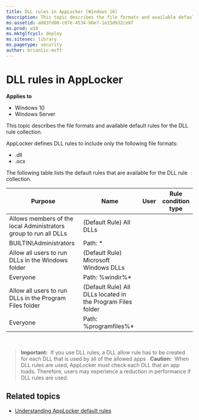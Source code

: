 ```yaml
---
title: DLL rules in AppLocker (Windows 10)
description: This topic describes the file formats and available default rules for the DLL rule collection.
ms.assetid: a083fd08-c07e-4534-b0e7-1e15d932ce8f
ms.prod: w10
ms.mktglfcycl: deploy
ms.sitesec: library
ms.pagetype: security
author: brianlic-msft
---
```


# DLL rules in AppLocker

**Applies to**
 -   Windows 10 
 -   Windows Server

This topic describes the file formats and available default rules for the DLL rule collection.

AppLocker defines DLL rules to include only the following file formats:

-   .dll
-   .ocx

The following table lists the default rules that are available for the DLL rule collection.

| Purpose | Name | User | Rule condition type |
| - | - | - | - |
| Allows members of the local Administrators group to run all DLLs | (Default Rule) All DLLs| 
| BUILTIN\Administrators | Path: *| 
| Allow all users to run DLLs in the Windows folder| (Default Rule) Microsoft Windows DLLs | 
| Everyone | Path: %windir%\*| 
| Allow all users to run DLLs in the Program Files folder | (Default Rule) All DLLs located in the Program Files folder| 
| Everyone | Path: %programfiles%\*| 
 
>**Important:**  If you use DLL rules, a DLL allow rule has to be created for each DLL that is used by all of the allowed apps
 
>**Caution:**  When DLL rules are used, AppLocker must check each DLL that an app loads. Therefore, users may experience a reduction in performance if DLL rules are used.
 
## Related topics

- [Understanding AppLocker default rules](understanding-applocker-default-rules.md)